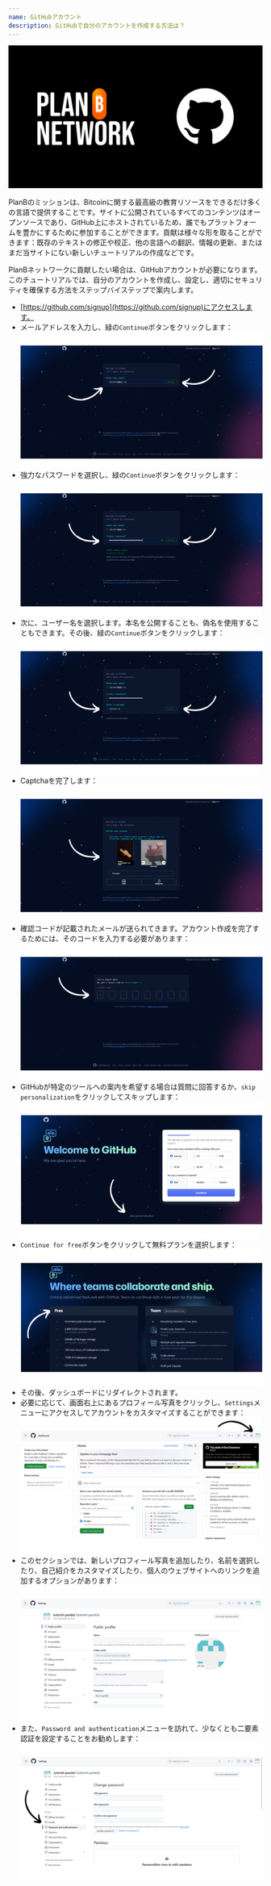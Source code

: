 ```yaml
---
name: GitHubアカウント
description: GitHubで自分のアカウントを作成する方法は？
---
```

![github](assets/cover.webp)

PlanBのミッションは、Bitcoinに関する最高級の教育リソースをできるだけ多くの言語で提供することです。サイトに公開されているすべてのコンテンツはオープンソースであり、GitHub上にホストされているため、誰でもプラットフォームを豊かにするために参加することができます。貢献は様々な形を取ることができます：既存のテキストの修正や校正、他の言語への翻訳、情報の更新、またはまだ当サイトにない新しいチュートリアルの作成などです。

PlanBネットワークに貢献したい場合は、GitHubアカウントが必要になります。このチュートリアルでは、自分のアカウントを作成し、設定し、適切にセキュリティを確保する方法をステップバイステップで案内します。

- [https://github.com/signup](https://github.com/signup)にアクセスします。
- メールアドレスを入力し、緑の`Continue`ボタンをクリックします：
![github](assets/1.webp)
- 強力なパスワードを選択し、緑の`Continue`ボタンをクリックします：
![github](assets/2.webp)
- 次に、ユーザー名を選択します。本名を公開することも、偽名を使用することもできます。その後、緑の`Continue`ボタンをクリックします：
![github](assets/3.webp)
- Captchaを完了します：
![github](assets/4.webp)
- 確認コードが記載されたメールが送られてきます。アカウント作成を完了するためには、そのコードを入力する必要があります：
![github](assets/5.webp)
- GitHubが特定のツールへの案内を希望する場合は質問に回答するか、`skip personalization`をクリックしてスキップします：
![github](assets/6.webp)
- `Continue for free`ボタンをクリックして無料プランを選択します：
![github](assets/7.webp)
- その後、ダッシュボードにリダイレクトされます。
- 必要に応じて、画面右上にあるプロフィール写真をクリックし、`Settings`メニューにアクセスしてアカウントをカスタマイズすることができます：
![github](assets/8.webp)
- このセクションでは、新しいプロフィール写真を追加したり、名前を選択したり、自己紹介をカスタマイズしたり、個人のウェブサイトへのリンクを追加するオプションがあります：
![github](assets/9.webp)
- また、`Password and authentication`メニューを訪れて、少なくとも二要素認証を設定することをお勧めします：
![github](assets/10.webp)